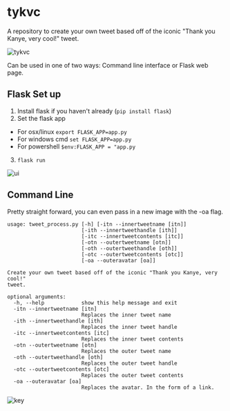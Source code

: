 # tykvc
A repository to create your own tweet based off of the iconic "Thank you Kanye, very cool!" tweet.

![tykvc](https://github.com/joshuaj004/tykvc/blob/master/readme.png)

Can be used in one of two ways: Command line interface or Flask web page.

## Flask Set up
1. Install flask if you haven't already (`pip install flask`)
2. Set the flask app
* For osx/linux `export FLASK_APP=app.py`
* For windows cmd `set FLASK_APP=app.py`
* For powershell `$env:FLASK_APP = "app.py`
3. `flask run`

![ui](https://github.com/joshuaj004/tykvc/blob/master/webpage.png)

## Command Line
Pretty straight forward, you can even pass in a new image with the -oa flag. 

```
usage: tweet_process.py [-h] [-itn --innertweetname [itn]]
                        [-ith --innertweethandle [ith]]
                        [-itc --innertweetcontents [itc]]
                        [-otn --outertweetname [otn]]
                        [-oth --outertweethandle [oth]]
                        [-otc --outertweetcontents [otc]]
                        [-oa --outeravatar [oa]]

Create your own tweet based off of the iconic "Thank you Kanye, very cool!"
tweet.

optional arguments:
  -h, --help            show this help message and exit
  -itn --innertweetname [itn]
                        Replaces the inner tweet name
  -ith --innertweethandle [ith]
                        Replaces the inner tweet handle
  -itc --innertweetcontents [itc]
                        Replaces the inner tweet contents
  -otn --outertweetname [otn]
                        Replaces the outer tweet name
  -oth --outertweethandle [oth]
                        Replaces the outer tweet handle
  -otc --outertweetcontents [otc]
                        Replaces the outer tweet contents
  -oa --outeravatar [oa]
                        Replaces the avatar. In the form of a link.
```

![key](https://github.com/joshuaj004/tykvc/blob/master/key.png)
